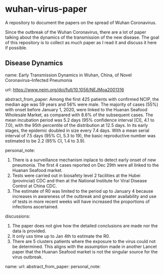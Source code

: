# wuhan-virus-paper
A repository to document the papers on the spread of Wuhan Coronavirus. 

Since the outbreak of the Wuhan Coronavirus, there are a lot of paper talking about the dynamics of the transmission of the new disease. The goal of this repository is to collect as much paper as I read it and discuss it here if possible. 

## Disease Dynamics 

name: Early Transmission Dynamics in Wuhan, China, of Novel Coronavirus–Infected Pneumonia

url: https://www.nejm.org/doi/full/10.1056/NEJMoa2001316

abstract_from_paper: 
Among the first 425 patients with confirmed NCIP, the median age was 59 years and 56% were male. The majority of cases (55%) with onset before January 1, 2020, were linked to the Huanan Seafood Wholesale Market, as compared with 8.6% of the subsequent cases. The mean incubation period was 5.2 days (95% confidence interval [CI], 4.1 to 7.0), with the 95th percentile of the distribution at 12.5 days. In its early stages, the epidemic doubled in size every 7.4 days. With a mean serial interval of 7.5 days (95% CI, 5.3 to 19), the basic reproductive number was estimated to be 2.2 (95% CI, 1.4 to 3.9).

personal_note:
1. There is a surveillance mechanism inplace to detect early onset of new pneumonia. The first 4 cases reported on Dec 29th were all linked to the Huanan Seafood market.
2. Tests were carried out in biosafety level 2 facilities at the Hubei (provincial) CDC and then at the National Institute for Viral Disease Control at China CDC. 
3. The estimate of R0 was limited to the period up to January 4 because increases in awareness of the outbreak and greater availability and use of tests in more recent weeks will have increased the proportions of infections ascertained. 

discussions:
1. The paper does not give how the detailed conclusions are made nor the data is provided. 
2. It only uss time up to Jan 4th to estimate the R0. 
3. There are 5 clusters patients where the exposure to the virus could not be determined. This aligns with the assumption made in another Lancet paper that the Huanan Seafood market is not the singular source for the virus outbreak. 

name:
url:
abstract_from_paper:
personal_note:
